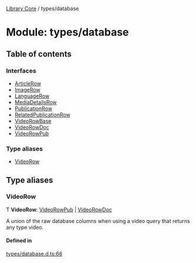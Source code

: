 [Library Core](../README.md) / types/database

# Module: types/database

## Table of contents

### Interfaces

- [ArticleRow](../interfaces/types_database.articlerow.md)
- [ImageRow](../interfaces/types_database.imagerow.md)
- [LanguageRow](../interfaces/types_database.languagerow.md)
- [MediaDetailsRow](../interfaces/types_database.mediadetailsrow.md)
- [PublicationRow](../interfaces/types_database.publicationrow.md)
- [RelatedPublicationRow](../interfaces/types_database.relatedpublicationrow.md)
- [VideoRowBase](../interfaces/types_database.videorowbase.md)
- [VideoRowDoc](../interfaces/types_database.videorowdoc.md)
- [VideoRowPub](../interfaces/types_database.videorowpub.md)

### Type aliases

- [VideoRow](types_database.md#videorow)

## Type aliases

### VideoRow

Ƭ **VideoRow**: [VideoRowPub](../interfaces/types_database.videorowpub.md) \| [VideoRowDoc](../interfaces/types_database.videorowdoc.md)

A union of the raw database columns when using a video query that returns any type video.

#### Defined in

[types/database.d.ts:66](https://github.com/BenShelton/library-api/blob/master/packages/core/types/database.d.ts#L66)
